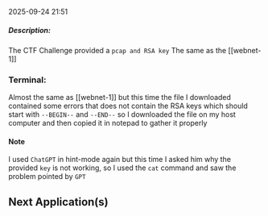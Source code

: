 2025-09-24 21:51

##### Description:
The CTF Challenge provided a `pcap and RSA key` The same as the [[webnet-1]]

### Terminal:
Almost the same as [[webnet-1]] but this time the file I downloaded contained some errors that does not contain the RSA keys which should start with `--BEGIN--` and `--END--` so I downloaded the file on my host computer and then copied it in notepad to gather it properly

#### Note
I used `ChatGPT` in hint-mode again but this time I asked him why the provided `key` is not working, so I used the `cat` command and saw the problem pointed by `GPT` 

## Next Application(s)